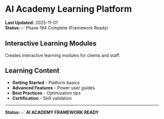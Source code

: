 # AI Academy Learning Platform

**Last Updated:** 2025-11-01  
**Status:** ✅ Phase 194 Complete (Framework Ready)

## Interactive Learning Modules

Creates interactive learning modules for clients and staff.

## Learning Content

- **Getting Started** - Platform basics
- **Advanced Features** - Power user guides
- **Best Practices** - Optimization tips
- **Certification** - Skill validation

---

**Status:** ✅ **AI ACADEMY FRAMEWORK READY**
